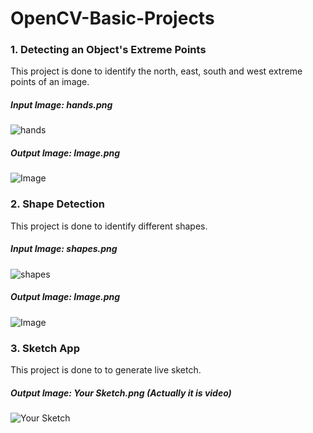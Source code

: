# OpenCV-Basic-Projects

### **1. Detecting an Object's Extreme Points**
This project is done to identify the north, east, south and west extreme points of an image.

##### **Input Image:** *hands.png*
![hands](https://user-images.githubusercontent.com/77202232/164533672-e536df96-e58d-4a22-92ab-65d7f5f768e1.png)

##### **Output Image:** *Image.png*
![Image](https://user-images.githubusercontent.com/77202232/164533739-32694ebd-4724-4a33-ba53-3dfa052fc0ec.png)


### **2. Shape Detection**
This project is done to identify different shapes.

##### **Input Image:** *shapes.png*
![shapes](https://user-images.githubusercontent.com/77202232/164534078-4b4d8d8f-5c37-4643-8a57-eaca7138ebd9.jpg)

##### **Output Image:** *Image.png*
![Image](https://user-images.githubusercontent.com/77202232/164534110-c8311cc1-cc9c-4715-a250-82861a81f513.png)


### **3. Sketch App**
This project is done to to generate live sketch.

##### **Output Image:** *Your Sketch.png* (Actually it is video)
![Your Sketch](https://user-images.githubusercontent.com/77202232/164534477-690c5577-43c3-410f-9e09-6d4176dc0099.png)
